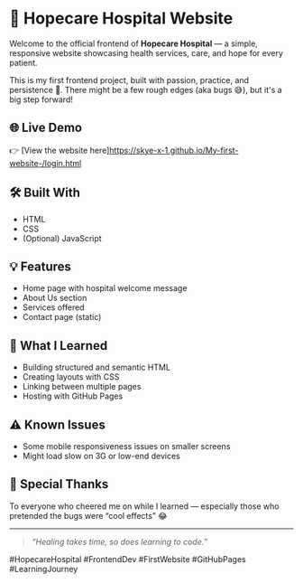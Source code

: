 # 🏥 Hopecare Hospital Website

Welcome to the official frontend of **Hopecare Hospital** — a simple, responsive website showcasing health services, care, and hope for every patient.

This is my first frontend project, built with passion, practice, and persistence 💪. There might be a few rough edges (aka bugs 😅), but it's a big step forward!

## 🌐 Live Demo
👉 [View the website here]https://skye-x-1.github.io/My-first-website-/login.html

## 🛠️ Built With
- HTML
- CSS
- (Optional) JavaScript

## 💡 Features
- Home page with hospital welcome message
- About Us section
- Services offered
- Contact page (static)

## 📘 What I Learned
- Building structured and semantic HTML
- Creating layouts with CSS
- Linking between multiple pages
- Hosting with GitHub Pages

## ⚠️ Known Issues
- Some mobile responsiveness issues on smaller screens
- Might load slow on 3G or low-end devices

## 🙏 Special Thanks
To everyone who cheered me on while I learned — especially those who pretended the bugs were “cool effects” 😂

---

> _“Healing takes time, so does learning to code.”_

#HopecareHospital #FrontendDev #FirstWebsite #GitHubPages #LearningJourney

